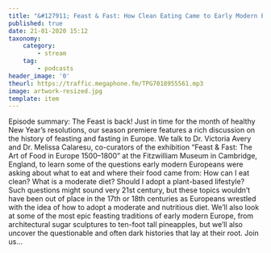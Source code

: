 ```yaml
---
title: "&#127911; Feast & Fast: How Clean Eating Came to Early Modern Europe"
published: true
date: 21-01-2020 15:12
taxonomy:
    category:
        - stream
    tag:
        - podcasts
header_image: '0'
theurl: https://traffic.megaphone.fm/TPG7018955561.mp3
image: artwork-resized.jpg
template: item
--- 
```

Episode summary: The Feast is back! Just in time for the month of healthy New Year’s resolutions, our season premiere features a rich discussion on the history of feasting and fasting in Europe. We talk to Dr. Victoria Avery and Dr. Melissa Calaresu, co-curators of the exhibition “Feast & Fast: The Art of Food in Europe 1500–1800” at the Fitzwilliam Museum in Cambridge, England, to learn some of the questions early modern Europeans were asking about what to eat and where their food came from: How can I eat clean? What is a moderate diet? Should I adopt a plant-based lifestyle? Such questions might sound very 21st century, but these topics wouldn’t have been out of place in the 17th or 18th centuries as Europeans wrestled with the idea of how to adopt a moderate and nutritious diet. We’ll also look at some of the most epic feasting traditions of early modern Europe, from architectural sugar sculptures to ten-foot tall pineapples, but we’ll also uncover the questionable and often dark histories that lay at their root. Join us…
